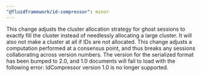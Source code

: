 ```yaml
---
"@fluidframework/id-compressor": minor
---
```


This change adjusts the cluster allocation strategy for ghost sessions to exactly fill the cluster instead of needlessly allocating a large cluster.
It will also not make a cluster at all if IDs are not allocated.
This change adjusts a computation performed at a consensus point, and thus breaks any sessions collaborating across version numbers.
The version for the serialized format has been bumped to 2.0, and 1.0 documents will fail to load with the following error:
IdCompressor version 1.0 is no longer supported.
